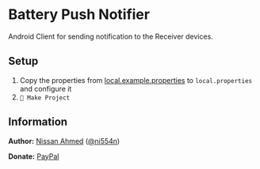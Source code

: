 # Battery Push Notifier

Android Client for sending notification to the Receiver devices.

## Setup

1. Copy the properties from [local.example.properties](local.example.properties)
   to `local.properties` and configure it
2. `🔨 Make Project`


## Information

**Author:** [Nissan Ahmed](https://anissan.com) ([@ni554n](https://twitter.com/ni554n))

**Donate:** [PayPal](https://paypal.me/ni554n)
